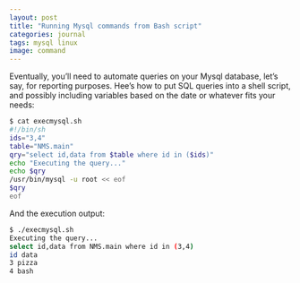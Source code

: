 ```yaml
---
layout: post
title: "Running Mysql commands from Bash script"
categories: journal
tags: mysql linux
image: command
---
```

Eventually, you’ll need to automate queries on your Mysql database, let’s say, for reporting purposes.
Hee’s how to put SQL queries into a shell script, and possibly including variables based on the date or whatever fits your needs:

```bash
$ cat execmysql.sh
#!/bin/sh
ids="3,4"
table="NMS.main"
qry="select id,data from $table where id in ($ids)"
echo "Executing the query..."
echo $qry
/usr/bin/mysql -u root << eof
$qry
eof
```

And the execution output:

```bash
$ ./execmysql.sh
Executing the query...
select id,data from NMS.main where id in (3,4)
id data
3 pizza
4 bash
```
